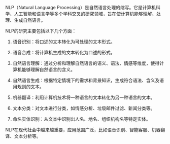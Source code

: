 NLP（Natural Language Processing）是自然语言处理的缩写。它是计算机科学、人工智能和语言学等多个学科交叉的研究领域，旨在使计算机能够理解、处理、生成自然语言。

NLP的研究主要包括以下几个方面：

1. 语音识别：将口述的文本转化为可处理的文本形式。

2. 语音合成：将计算机生成的文本转化为口述的形式。

3. 自然语言理解：通过分析和理解自然语言的语义、语法、情感等维度，使得计算机能够理解自然语言的含义。

4. 自然语言生成：根据特定情境下的需求和背景知识，生成符合语法、含义及语用规则的文本。

5. 机器翻译：利用计算机技术将一种语言的文本转化为另一种语言的文本。

6. 文本分类：对文本进行分类，如情感分析、垃圾邮件过滤、新闻分类等。

7. 命名实体识别：从文本中识别出人名、地名、组织机构名等特定实体。

NLP在现代社会中越来越重要，应用范围广泛，比如语音识别、智能客服、机器翻译、文本分析等。